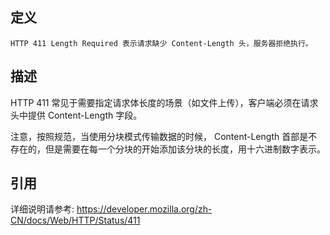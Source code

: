 ## 定义

```
HTTP 411 Length Required 表示请求缺少 Content-Length 头，服务器拒绝执行。
```

## 描述

HTTP 411 常见于需要指定请求体长度的场景（如文件上传），客户端必须在请求头中提供 Content-Length 字段。

注意，按照规范，当使用分块模式传输数据的时候， Content-Length 首部是不存在的，但是需要在每一个分块的开始添加该分块的长度，用十六进制数字表示。

## 引用

详细说明请参考: https://developer.mozilla.org/zh-CN/docs/Web/HTTP/Status/411